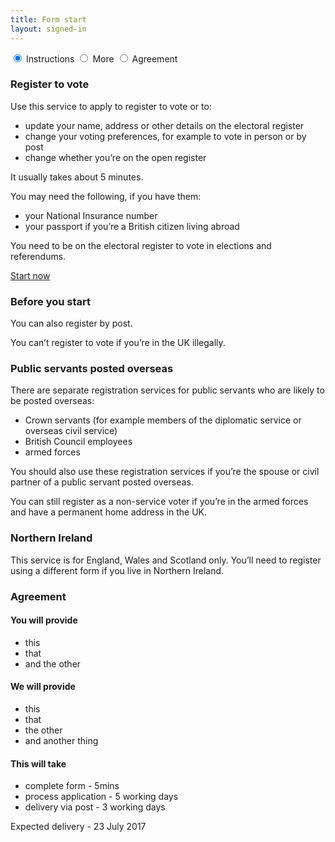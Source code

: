 ```yaml
---
title: Form start
layout: signed-in
---
```


<section>
      <div class="cf mw9 center">
        <input class="form-tabs--input" id="tab-instructions" type="radio" name="tabs" checked>
        <label class="form-tabs--label f7 f6-m f5-l" for="tab-instructions">Instructions</label>
        <input class="form-tabs--input" id="tab-more" type="radio" name="tabs">
        <label class="form-tabs--label f7 f6-m f5-l" for="tab-more">More</label>
        <input class="form-tabs--input" id="tab-agreement" type="radio" name="tabs">
        <label class="form-tabs--label f7 f6-m f5-l" for="tab-agreement">Agreement</label>
        <div class="form-tabs cf pa3">
          <div id="instructions" class="white">
            <h3 class="f3">Register to vote</h3>
            <p>Use this service to apply to register to vote or to:</p>
            <ul>
              <li>update your name, address or other details on the electoral register</li>
              <li>change your voting preferences, for example to vote in person or by post</li>
              <li>change whether you’re on the open register</li>
            </ul>
            <p>It usually takes about 5 minutes.</p>
            <p>You may need the following, if you have them:</p>
            <ul>
              <li>your National Insurance number</li>
            <li>your passport if you’re a British citizen living abroad</li>
            </ul>
            <p>You need to be on the electoral register to vote in elections and referendums.</p>
            <a href="{{site.baseurl}}/" class="ph3 pv2 input-reset ba link near-black bg-white hover-bg-green hover-white pointer f5 dib bn" type="submit" value="Start now">Start now</a> 
          </div>
          <div id="more" class="white">
            <h3 class="f3">Before you start</h3>
            <p>You can also register by post.</p>
            <p>You can’t register to vote if you’re in the UK illegally.</p>
            <h3 class="f3">Public servants posted overseas</h3>
            <p>There are separate registration services for public servants who are likely to be posted overseas:</p>
            <ul>
              <li>Crown servants (for example members of the diplomatic service or overseas civil service)</li>
              <li>British Council employees</li>
              <li>armed forces</li>
            </ul>
            <p>You should also use these registration services if you’re the spouse or civil partner of a public servant posted overseas.</p>
            <p>You can still register as a non-service voter if you’re in the armed forces and have a permanent home address in the UK.</p>
            <h3 class="f3">Northern Ireland</h3>
            <p>This service is for England, Wales and Scotland only. You’ll need to register using a different form if you live in Northern Ireland.</p>
          </div>
          <div id="agreement" class="white">
            <h3 class="f3">Agreement</h3>
            <h4 class="f4">You will provide</h4>
            <ul>
              <li>this</li>
              <li>that</li>
              <li>and the other</li>
            </ul>
            <h4 class="f4">We will provide</h4>
            <ul>
              <li>this</li>
              <li>that</li>
              <li>the other</li>
              <li>and another thing</li>
            </ul>
            <h4 class="f4">This will take</h4>
            <ul>
              <li>complete form - 5mins</li>
              <li>process application - 5 working days</li>
              <li>delivery via post - 3 working days</li>
            </ul>
            <p class="b">Expected delivery - 23 July 2017</p>
          </div>
        </div>
      </div>
    </section>
    
